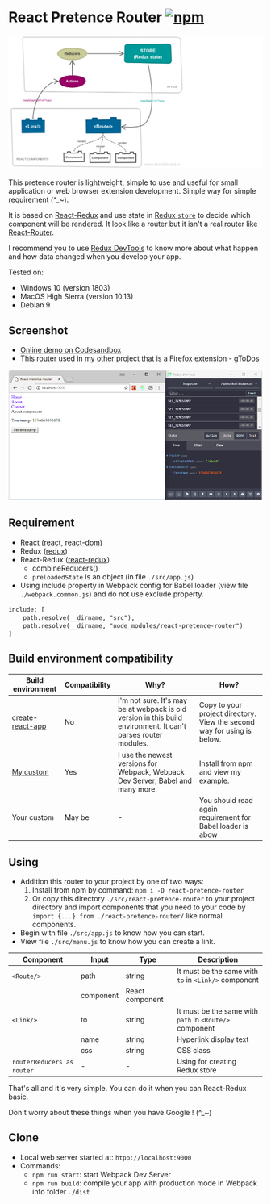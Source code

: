 # React Pretence Router [![npm](https://img.shields.io/badge/npm-1.0.2-blue.svg)](https://www.npmjs.com/package/react-pretence-router)
![Structure](./assets/structure.png)

This pretence router is lightweight, simple to use and useful for small application or web browser extension development. Simple way for simple requirement (^_~).

It is based on [React-Redux](https://redux.js.org/basics/usagewithreact) and use state in [Redux `store`](https://redux.js.org/basics/store) to decide which component will be rendered. It look like a router but it isn't a real router like [React-Router](https://github.com/ReactTraining/react-router).

I recommend you to use [Redux DevTools](https://github.com/zalmoxisus/redux-devtools-extension) to know more about what happen and how data changed when you develop your app.

Tested on:
* Windows 10 (version 1803)
* MacOS High Sierra (version 10.13)
* Debian 9

## Screenshot
* [Online demo on Codesandbox](https://codesandbox.io/s/r53y0kyvzo)
* This router used in my other project that is a Firefox extension - [gToDos](https://addons.mozilla.org/sv-SE/firefox/addon/gtodos/)

![Screenshot](./assets/screenshot.png)

## Requirement
* React ([react](https://www.npmjs.com/package/react), [react-dom](https://www.npmjs.com/package/react-dom))
* Redux ([redux](https://www.npmjs.com/package/redux))
* React-Redux ([react-redux](https://www.npmjs.com/package/react-redux))
   * combineReducers()
   * `preloadedState` is an object (in file `./src/app.js`)
* Using include property in Webpack config for Babel loader (view file `./webpack.common.js`) and do not use exclude property.
````
include: [
    path.resolve(__dirname, "src"),
    path.resolve(__dirname, "node_modules/react-pretence-router")
]
````

## Build environment compatibility
|Build environment|Compatibility|Why?|How?|
|---|---|---|---|
|[create-react-app](https://www.npmjs.com/package/create-react-app)|No|I'm not sure. It's may be at webpack is old version in this build environment. It can't parses router modules.|Copy to your project directory. View the second way for using is below. |
|[My custom](https://github.com/nguyenkhois/build-environments/tree/master/react-adv)|Yes|I use the newest versions for Webpack, Webpack Dev Server, Babel and many more.|Install from npm and view my example.|
|Your custom|May be|-|You should read again requirement for Babel loader is abow|


## Using
* Addition this router to your project by one of two ways:
   1. Install from npm by command: `npm i -D react-pretence-router`
   2. Or copy this directory `./src/react-pretence-router` to your project directory and import components that you need to your code by `import {...} from ./react-pretence-router/` like normal components.
* Begin with file `./src/app.js` to know how you can start.
* View file `./src/menu.js` to know how you can create a link.

|Component|Input|Type|Description
|---|---|---|---|
|`<Route/>`|path|string|It must be the same with `to` in `<Link/>` component|
||component|React component||
|`<Link/>`|to|string|It must be the same with `path` in `<Route/>` component|
||name|string|Hyperlink display text|
||css|string|CSS class|
|`routerReducers as router`|-|-|Using for creating Redux store|

That's all and it's very simple. You can do it when you can React-Redux basic.

Don't worry about these things when you have Google ! (^_~)

## Clone
* Local web server started at: `htpp://localhost:9000`
* Commands:
    * `npm run start`: start Webpack Dev Server
    * `npm run build`: compile your app with production mode in Webpack into folder `./dist`
